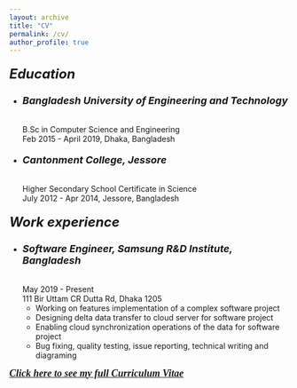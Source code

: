 ```yaml
---
layout: archive
title: "CV"
permalink: /cv/
author_profile: true
---
```

##### <font size = "+2.5"><b>Education</b></font>
- ###### <font size = "+1.5"><b>Bangladesh University of Engineering and Technology</b></font>
    B.Sc in Computer Science and Engineering<br>
    Feb 2015 - April 2019, Dhaka, Bangladesh
- ###### <font size = "+1.5"><b>Cantonment College, Jessore</b></font>
    Higher Secondary School Certificate in Science<br>
    July 2012 - Apr 2014, Jessore, Bangladesh

##### <font size = "+2.5"><b>Work experience</b></font>
- ###### <font size = "+1.5"><b>Software Engineer, Samsung R&D Institute, Bangladesh</b></font>
    May 2019 - Present<br>
    111 Bir Uttam CR Dutta Rd, Dhaka 1205
  - Working on features implementation of a complex software project
  - Designing delta data transfer to cloud server for software project
  - Enabling cloud synchronization operations of the data for software project
  - Bug fixing, quality testing, issue reporting, technical writing and diagraming

<a href = "https://drive.google.com/file/d/1sMhb_weqEZRWWfupttbZb2iTMHeBCqSU/view?usp=sharing" target="_blank" rel="noopener noreferrer"><font face = "Segoe Print" size = "+1.5"><b><i>Click here to see my full Curriculum Vitae</i></b></font></a>
